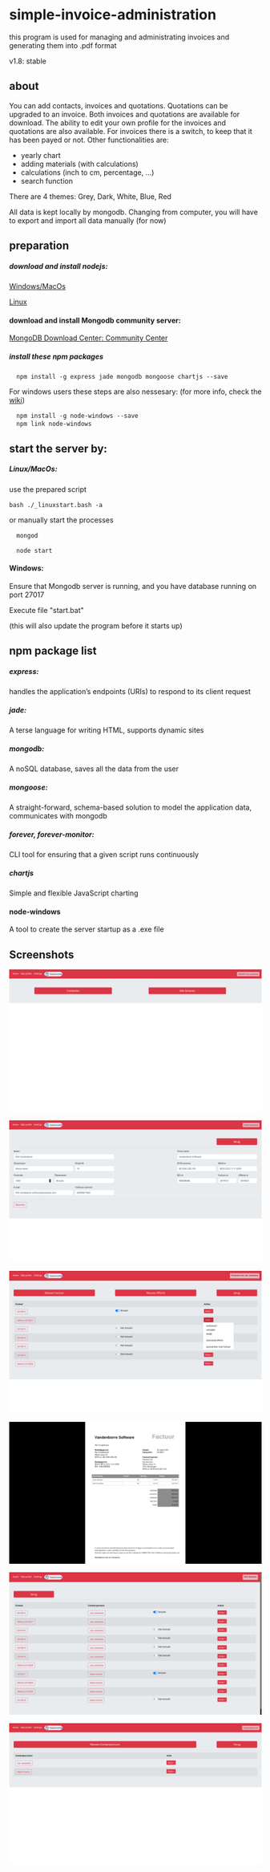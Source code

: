 # simple-invoice-administration
this program is used for managing and administrating invoices and generating them into .pdf format

v1.8: stable

about
--
You can add contacts, invoices and quotations.
Quotations can be upgraded to an invoice.
Both invoices and quotations are available for download.
The ability to edit your own profile for the invoices and quotations are also available.
For invoices there is a switch, to keep that it has been payed or not.
Other functionalities are:
  - yearly chart
  - adding materials (with calculations)
  - calculations (inch to cm, percentage, ...)
  - search function

There are 4 themes: Grey, Dark, White, Blue, Red

All data is kept locally by mongodb.
Changing from computer, you will have to export and import all data manually (for now)

preparation
--

##### download and install nodejs:

[Windows/MacOs](https://nodejs.org/en/download/)

[Linux](https://nodejs.org/en/download/package-manager/)

#### download and install Mongodb community server:

[MongoDB Download Center: Community Center](https://www.mongodb.com/download-center/community)

##### install these npm packages

```
  npm install -g express jade mongodb mongoose chartjs --save
```

For windows users these steps are also nessesary:
(for more info, check the [wiki](https://github.com/snakehead007/simple-invoice-administration/wiki))

```
  npm install -g node-windows --save
  npm link node-windows
```

start the server by:
--
 
##### Linux/MacOs:

use the prepared script

```
bash ./_linuxstart.bash -a
```

or manually start the processes

```
  mongod
```

```
  node start
```

#### Windows:

Ensure that Mongodb server is running, and you have database running on port 27017

Execute file "start.bat"

(this will also update the program before it starts up)

npm package list
--

##### express:

handles the application’s endpoints (URIs) to respond to its client request

##### jade:

A terse language for writing HTML, supports dynamic sites

##### mongodb:

A noSQL database, saves all the data from the user

##### mongoose:

A straight-forward, schema-based solution to model the application data, communicates with mongodb

##### forever, forever-monitor:

CLI tool for ensuring that a given script runs continuously

##### chartjs
Simple and flexible JavaScript charting

#### node-windows
A tool to create the server startup as a .exe file

Screenshots
-

![index page](screenshots/1.png)

![profile edit page](screenshots/3.png)

![invoices of 1 person](screenshots/4.png)

![pdf generated invoice](screenshots/5.png)

![All invoices](screenshots/6.png)

![all contacts](screenshots/7.png)
